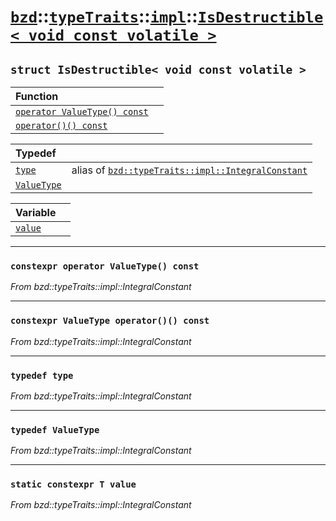 # [`bzd`](../../../../index.md)::[`typeTraits`](../../../index.md)::[`impl`](../../index.md)::[`IsDestructible< void const volatile >`](../index.md)

## `struct IsDestructible< void const volatile >`


|Function||
|:---|:---|
|[`operator ValueType() const`](./index.md)||
|[`operator()() const`](./index.md)||

|Typedef||
|:---|:---|
|[`type`](./index.md)|alias of [`bzd::typeTraits::impl::IntegralConstant`](../integralconstant/index.md)|
|[`ValueType`](./index.md)||

|Variable||
|:---|:---|
|[`value`](./index.md)||
------
### `constexpr operator ValueType() const`
*From bzd::typeTraits::impl::IntegralConstant*


------
### `constexpr ValueType operator()() const`
*From bzd::typeTraits::impl::IntegralConstant*


------
### `typedef type`
*From bzd::typeTraits::impl::IntegralConstant*


------
### `typedef ValueType`
*From bzd::typeTraits::impl::IntegralConstant*


------
### `static constexpr T value`
*From bzd::typeTraits::impl::IntegralConstant*


